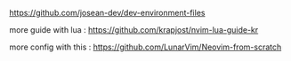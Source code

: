 https://github.com/josean-dev/dev-environment-files

more guide with lua : https://github.com/krapjost/nvim-lua-guide-kr

more config with this : https://github.com/LunarVim/Neovim-from-scratch
